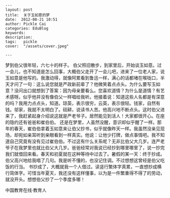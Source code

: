 
    ---
    layout: post  
    title:  关于玉如意的梦  
    date:  2012-08-21 10:51  
    author: Pickle Cai  
    categories: EduBlog  
    keywords: 
    description:   
    tags:	pickle   
    cover:  "/assets/cover.jpeg"  

    ---  
    
 梦到伯父很年轻，六七十的样子。 	      伯父照旧散步，到家里后，开始谈玉如意。过一会儿，也不知道是怎么回事，大概伯父走开了一会儿吧，进来了一位老人家，说玉如意是他写的。我激动得，就像阿累看到鲁迅一样，满心的话都堵在喉咙口，半天才问了一句：这么说您就是严政新前辈了？他微笑着点点头。为什么要写玉如意？没问出口就想到了答案：因为母亲要看么。您喜欢道情？为什么是道情？有艺术感呀。似乎他并没有像伯父一样唱给我听。他接着说：知道这些人名都是有深意的吗？我用力点点头，知道。琼英，表示很穷，云英，表示很轻。钱家，自然有钱。邬家，我就不太明白了。砚耕，说读书人苦。他高兴地不断点头。这时伯父进来了，我赶紧起身介绍说这就是严老爷子。居然能见到活人！大家都很开心。在座的隐约还有爸爸和崔伯伯。       还是在梦里，人虽然没醒，意识却似乎醒了一样。那年的春天，崔伯伯拿着玉如意来让伯父抄书，似乎就像昨天一样。我虽然没亲见现场，却宛如亲耳听到亲眼看到一样真实。他说：让他少打牌，做点事情吧。我不知道自己究竟有没有见过崔伯伯。不过这有什么关系呢？无非比伯父大几岁。连严老爷子在我梦里也就比伯父大几岁。爸爸经常对我说已经抄到哪里哪里了，说一抄完我们就借回来看。春天和初夏就在这种等待中过去了。暑假的某一天：终于抄成。伯父高兴地给我唱了几句。我是听不懂的，也没记住调。不过想想这曾经是伯父吃饭的行当。       书抄成了，大概就我一个人借过。读竖行繁体字真累，一直想抄成横行简体字。可惜当年夏天，我还没有这样懂事，以为是一件繁重得不得了的劳动，就没开头。想想伯父抄了一个季度多哪！						

		    
 中国教育在线·教育人

